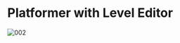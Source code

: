 # Platformer with Level Editor



![002](https://github.com/JoeLumbley/Platformer-with-Level-Editor/assets/77564255/33929d71-5797-4cd3-8c35-e3246883e0d2)

